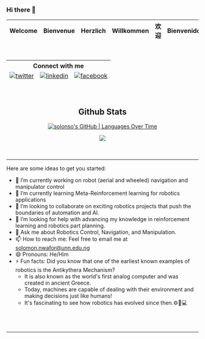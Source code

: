 ### Hi there 👋

<!--[![@stentechy's Holopin board](https://holopin.me/stentechy)](https://holopin.io/@stentechy)-->

<!--[![sten's GitHub | Languages](https://stats.quine.sh/sten/languages-over-time?theme=dark)](https://quine.sh?utm_source=widgets&utm_campaign=sten)-->

<div align="center">

<!----[![Typing SVG](https://readme-typing-svg.demolab.com/?lines=+_____Hi,+Welcome+🤗_____;)](https://git.io/typing-svg)-----!>
<!----[![Typing SVG](https://readme-typing-svg.demolab.com?font=consolas+Code&pause=1000&color=299F0C&width=435&lines=+_____Hi,+Welcome+🤗_____;)](https://git.io/typing-svg)-----!>

<table>
  <thead>
    <tr>
      <th>Welcome</th>
      <th>Bienvenue</th>
      <th>Herzlich</th>
      <th>Willkommen</th>
      <th>欢迎</th>
      <th>Bienvenidos</th>
      <th>स्वागत हे</th>
     </tr>
  </tbody>
</table>


<!--------</div><img src="https://media-exp1.licdn.com/dms/image/sync/C5627AQHQ-ugBoYmF7g/articleshare-shrink_800/0/1662151736890?e=1662764400&v=beta&t=MWBRF0h1sioCleaMQLRaVbsP2MeYZf3OtpQ9oiAgFzU" height=250px>------->



<!---<img src="https://c.tenor.com/a1iw8cAQKisAAAAC/dance-dance-moves.gif" width=150px  height=150px alt="please check your internet, you're missing something awesome">---!>
<!--------<img src="./mona-loading-dark.gif">----->


<br/>  
  
<!-- ![Top Langs](https://github-readme-stats.vercel.app/api/top-langs/?username=stenwire&theme=tokyonight) -->
 
<table>
  <thead>
        <div align="center">
        <!--------<a href="https://github.com/stenwire" target="_blank">
        <img src=https://img.shields.io/badge/github-%2324292e.svg?&style=for-the-badge&logo=github&logoColor=white alt=github style="margin-bottom: 5px;" />
        </a>------->
        <tr>
          <th colspan = "4">Connect with me  </th>
        </tr>
        <tr></tr>
        <tr>
          <td><a href="https://twitter.com/_SolomonNwafor" target="_blank">
          <img src=https://img.shields.io/badge/twitter-%2300acee.svg?&style=for-the-badge&logo=twitter&logoColor=white alt=twitter style="margin-bottom: 5px;" />
          </a></td>
          <td><a href="https://www.linkedin.com/in/solomon-chibuzo-nwafor" target="_blank">
          <img src=https://img.shields.io/badge/linkedin-%231E77B5.svg?&style=for-the-badge&logo=linkedin&logoColor=white alt=linkedin style="margin-bottom: 5px;" />
          </a></td>
          <td><a href="https://www.facebook.com/Solonso212" target="_blank">
          <img src=https://img.shields.io/badge/facebook-%232E87FB.svg?&style=for-the-badge&logo=facebook&logoColor=white alt=facebook style="margin-bottom: 5px;" />
          </a></td>
          
        
  </tbody>
</table>

<br/>  


## Github Stats  
<!--![GitHub stats](https://github-readme-stats.vercel.app/api?username=stenwire&show_icons=true&theme=tokyonight) -->

[![solonso's GitHub | Languages Over Time](https://stats.quine.sh/solonso/languages-over-time?theme=dark)](https://quine.sh?utm_source=widgets&utm_campaign=solonso)
<br/>

<div align="center">
<img src="https://komarev.com/ghpvc/?username=solonso&&style=flat-square" align="center" />
</div>  
  
</div>

<br/>  
  

<br />

----

Here are some ideas to get you started:

- 🔭 I’m currently working on robot (aerial and wheeled) navigation and manipulator control
- 🌱 I’m currently learning Meta-Reinforcement learning for robotics applications 
- 👯 I’m looking to collaborate on exciting robotics projects that push the boundaries of automation and AI.
- 🤔 I’m looking for help with advancing my knowledge in reinforcement learning and robotics part planning.
- 💬 Ask me about Robotics Control, Navigation, and Manipulation.
- 📫 How to reach me: Feel free to email me at solomon.nwafor@unn.edu.ng 
- 😄 Pronouns: He/Him
- ⚡ Fun facts: Did you know that one of the earliest known examples of robotics is the Antikythera Mechanism?
  - It is also known as the world's first analog computer and was created in ancient Greece.
  - Today, machines are capable of dealing with their environment and making decisions just like humans!
  - It's fascinating to see how robotics has evolved since then.⚙️🧰💻
</div>  
  
</div>

<br/>  
  

<br />

----
